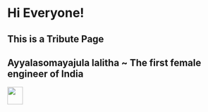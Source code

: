 <h1>Hi Everyone!</h1>

<h2><b>This is a Tribute Page</b></h2>
<h2>Ayyalasomayajula lalitha ~ The first female engineer of India</h2>

<p><img src="pic1" alt="" height="40px" width="35px"></p>
